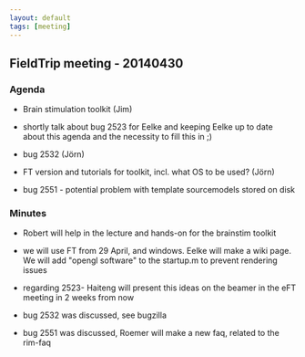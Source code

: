```yaml
---
layout: default
tags: [meeting]
---
```


## FieldTrip meeting - 20140430

### Agenda

*  Brain stimulation toolkit (Jim)

*  shortly talk about bug 2523 for Eelke and keeping Eelke up to date about this agenda and the necessity to fill this in ;)

*  bug 2532 (Jörn)

*  FT version and tutorials for toolkit, incl. what OS to be used? (Jörn)

*  bug 2551 - potential problem with template sourcemodels stored on disk

### Minutes

*  Robert will help in the lecture and hands-on for the brainstim toolkit

*  we will use FT from 29 April, and windows. Eelke will make a wiki page. We will add "opengl software" to the startup.m to prevent rendering issues

*  regarding 2523- Haiteng will present this ideas on the beamer in the eFT meeting in 2 weeks from now

*  bug 2532 was discussed, see bugzilla

*  bug 2551 was discussed, Roemer will make a new faq, related to the rim-faq
